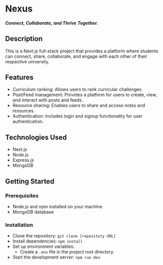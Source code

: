 # Nexus

##### Connect, Collaborate, and Thrive Together.

## Description

This is a Next.js full-stack project that provides a platform where students can connect, share, collaborate, and engage with each other of their respective university.

## Features

- Curriculum ranking: Allows users to rank curricular challenges.
- Post/Feed management: Provides a platform for users to create, view, and interact with posts and feeds.
- Resource sharing: Enables users to share and access notes and resources.
- Authentication: Includes login and signup functionality for user authentication.

## Technologies Used

- Next.js
- Node.js
- Express.js
- MongoDB

## Getting Started

### Prerequisites

- Node.js and npm installed on your machine
- MongoDB database

### Installation

- Clone the repository: `git clone [repository URL]`
- Install dependencies: `npm install`
- Set up environment variables:
  - Create a `.env` file in the project root directory.
  <!-- - Add the required environment variables following the `.env.example` file. -->
- Start the development server: `npm run dev`
